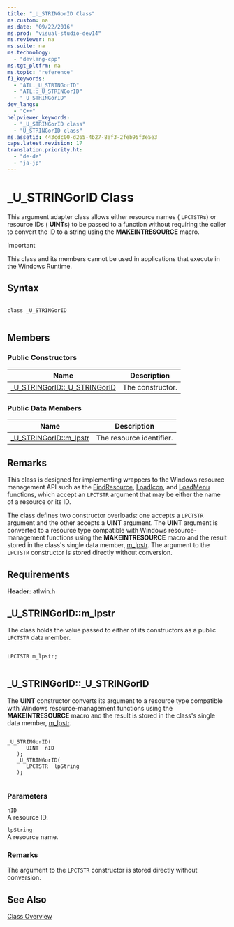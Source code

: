 ```yaml
---
title: "_U_STRINGorID Class"
ms.custom: na
ms.date: "09/22/2016"
ms.prod: "visual-studio-dev14"
ms.reviewer: na
ms.suite: na
ms.technology: 
  - "devlang-cpp"
ms.tgt_pltfrm: na
ms.topic: "reference"
f1_keywords: 
  - "ATL._U_STRINGorID"
  - "ATL::_U_STRINGorID"
  - "_U_STRINGorID"
dev_langs: 
  - "C++"
helpviewer_keywords: 
  - "_U_STRINGorID class"
  - "U_STRINGorID class"
ms.assetid: 443cdc00-d265-4b27-8ef3-2feb95f3e5e3
caps.latest.revision: 17
translation.priority.ht: 
  - "de-de"
  - "ja-jp"
---
```

# _U_STRINGorID Class
This argument adapter class allows either resource names ( `LPCTSTR`s) or resource IDs (            **UINT**s) to be passed to a function without requiring the caller to convert the ID to a string using the **MAKEINTRESOURCE** macro.  
  
> [!IMPORTANT]
>  This class and its members cannot be used in applications that execute in the Windows Runtime.  
  
## Syntax  
  
```  
  
class _U_STRINGorID  
  
```  
  
## Members  
  
### Public Constructors  
  
|Name|Description|  
|----------|-----------------|  
|[_U_STRINGorID::_U_STRINGorID](../VS_csharp/_u_stringorid--_u_stringorid.md)|The constructor.|  
  
### Public Data Members  
  
|Name|Description|  
|----------|-----------------|  
|[_U_STRINGorID::m_lpstr](../VS_csharp/_u_stringorid--m_lpstr.md)|The resource identifier.|  
  
## Remarks  
 This class is designed for implementing wrappers to the Windows resource management API such as the [FindResource](http://msdn.microsoft.com/library/windows/desktop/ms648042), [LoadIcon](http://msdn.microsoft.com/library/windows/desktop/ms648072), and [LoadMenu](http://msdn.microsoft.com/library/windows/desktop/ms647990) functions, which accept an `LPCTSTR` argument that may be either the name of a resource or its ID.  
  
 The class defines two constructor overloads: one accepts a `LPCTSTR` argument and the other accepts a **UINT** argument. The **UINT** argument is converted to a resource type compatible with Windows resource-management functions using the **MAKEINTRESOURCE** macro and the result stored in the class's single data member, [m_lpstr](../VS_csharp/_u_stringorid--m_lpstr.md). The argument to the `LPCTSTR` constructor is stored directly without conversion.  
  
## Requirements  
 **Header:** atlwin.h  
  
##  <a name="_u_stringorid__m_lpstr"></a>  _U_STRINGorID::m_lpstr  
 The class holds the value passed to either of its constructors as a public `LPCTSTR` data member.  
  
```  
  
LPCTSTR m_lpstr;  
  
```  
  
##  <a name="_u_stringorid___u_stringorid"></a>  _U_STRINGorID::_U_STRINGorID  
 The **UINT** constructor converts its argument to a resource type compatible with Windows resource-management functions using the **MAKEINTRESOURCE** macro and the result is stored in the class's single data member, [m_lpstr](../VS_csharp/_u_stringorid--m_lpstr.md).  
  
```  
  
_U_STRINGorID(  
      UINT  nID  
   );  
   _U_STRINGorID(  
      LPCTSTR  lpString  
   );  
  
```  
  
### Parameters  
 `nID`  
 A resource ID.  
  
 `lpString`  
 A resource name.  
  
### Remarks  
 The argument to the `LPCTSTR` constructor is stored directly without conversion.  
  
## See Also  
 [Class Overview](../VS_csharp/atl-class-overview.md)